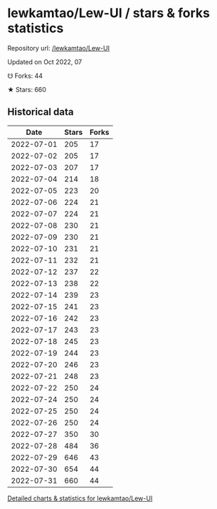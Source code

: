# lewkamtao/Lew-UI / stars & forks statistics

Repository url: [/lewkamtao/Lew-UI](https://github.com/lewkamtao/Lew-UI)

Updated on Oct 2022, 07

☋ Forks: 44

★ Stars: 660

## Historical data
| Date | Stars | Forks |
|------|-------|-------|
| 2022-07-01 | 205 | 17 | 
| 2022-07-02 | 205 | 17 | 
| 2022-07-03 | 207 | 17 | 
| 2022-07-04 | 214 | 18 | 
| 2022-07-05 | 223 | 20 | 
| 2022-07-06 | 224 | 21 | 
| 2022-07-07 | 224 | 21 | 
| 2022-07-08 | 230 | 21 | 
| 2022-07-09 | 230 | 21 | 
| 2022-07-10 | 231 | 21 | 
| 2022-07-11 | 232 | 21 | 
| 2022-07-12 | 237 | 22 | 
| 2022-07-13 | 238 | 22 | 
| 2022-07-14 | 239 | 23 | 
| 2022-07-15 | 241 | 23 | 
| 2022-07-16 | 242 | 23 | 
| 2022-07-17 | 243 | 23 | 
| 2022-07-18 | 245 | 23 | 
| 2022-07-19 | 244 | 23 | 
| 2022-07-20 | 246 | 23 | 
| 2022-07-21 | 248 | 23 | 
| 2022-07-22 | 250 | 24 | 
| 2022-07-24 | 250 | 24 | 
| 2022-07-25 | 250 | 24 | 
| 2022-07-26 | 250 | 24 | 
| 2022-07-27 | 350 | 30 | 
| 2022-07-28 | 484 | 36 | 
| 2022-07-29 | 646 | 43 | 
| 2022-07-30 | 654 | 44 | 
| 2022-07-31 | 660 | 44 | 


[Detailed charts & statistics for lewkamtao/Lew-UI](https://reviewgithub.com/rep/lewkamtao/Lew-UI)
